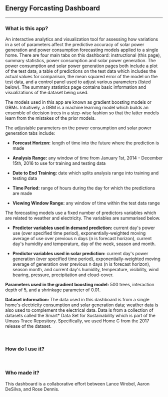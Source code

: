 ## Energy Forcasting Dashboard
***

### What is this app?
<p>
An interactive analytics and visualization tool for assessing how variations in a set of parameters affect the predictive accuracy of solar power generation and power consumption forecasting models applied to a single home. There are four main tabs on this dashboard: instructional (this page), summary statistics, power consumption and solar power generation. The power consumption and solar power generation pages both include a plot of the test data, a table of predictions on the test data which includes the actual values for comparison, the mean squared error of the model on the test data, and a control panel used to adjust various parameters (listed below). The summary statistics page contains basic information and visualizations of the dataset being used.
</p>
<p>
The models used in this app are known as gradient boosting models or GBMs. Intuitively, a GBM is a machine learning model which builds an ensemble of decision trees in a step-wise fashion so that the latter models learn from the mistakes of the prior models. 
</p>
<p>
The adjustable parameters on the power consumption and solar power generation tabs include:
</p>

<p><ul><li>	<b>Forecast Horizon:</b> length of time into the future where the prediction is made </li></ul><p>
<p><ul><li>	<b>Analysis Range:</b> any window of time from January 1st, 2014 - December 15th, 2016 to use for training and testing data </li></ul></p>
<p><ul><li>	<b>Date to End Training:</b> date which splits analysis range into training and testing data </li></ul></p>
<p><ul><li> <b>Time Period:</b> range of hours during the day for which the predictions are made </li></ul></p>
<p><ul><li>	<b>Viewing Window Range:</b> any window of time within the test data range </li></ul></p>

<p>
The forecasting models use a fixed number of predictors variables which are related to weather and electricity. The variables are summarised below.
</p>
<p>
<b><ul><li>Predictor variables used in demand prediction:</b> 
	current day's power use (over specified time period),    exponentially-weighted moving average of use over previous n days (n is forecast     horizon), current day's humidity and temperature, day of the week, season and month.
</ul></li></p>
<p><ul><li>
<b>Predictor variables used in solar prediction:</b>
	current day's power generation (over specified time period), exponentially-weighted moving average of generation over previous n days (n is forecast horizon), season month, and current day's humidity, temperature, visibility, wind bearing, pressure, precipitation and cloud-cover.
</li></ul></p>
<b>Parameters used in the gradient boosting model:</b>
	500 trees, interaction depth of 5, and a shrinkage parameter of 0.01.

<b>Dataset information:</b> The data used in this dashboard is from a single home's electricity consumption and solar generation data; weather data is also used to complement the electrical data. Data is from a collection of datasets called the Smart* Data Set for Sustainability  which is part of the Umass Trace Repository. Specifically, we used Home C from the 2017 release of the dataset.

<br> 

### How do I use it?


<br>

### Who made it?

This dashboard is a collaborative effort between Lance Wrobel, Aaron DeSilva, and Rose Dennis.
